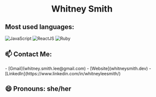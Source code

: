 <h1 align="center">Whitney Smith</h1>

<h2>Most used languages:</h2>

<img src="https://img.shields.io/static/v1?message=JavaScript&color=yellow" alt="JavaScript"/> <img src="https://img.shields.io/static/v1?message=ReactJS&color=blue" alt="ReactJS"/> <img src="https://img.shields.io/static/v1?message=Ruby&color=red" alt="Ruby"/>

<h2> 📫 Contact Me: </h2>
  - [Gmail](whitney.smith.lee@gmail.com)
  - [Website](whitneysmith.dev)
  - [LinkedIn](https://www.linkedin.com/in/whitneyleesmith/)
<h2> 😄 Pronouns: she/her </h2>
